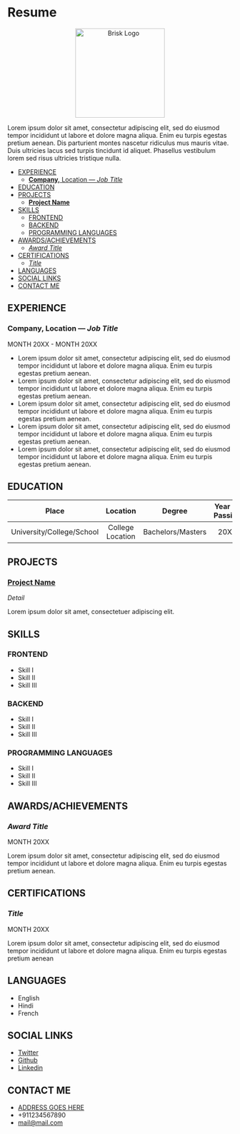 # Resume

<p align="center">
<img alt="Brisk Logo" src="https://avatars2.githubusercontent.com/u/24192742?s=460&v=4" data-canonical-src="https://raw.githubusercontent.com/apsrcreatix/Brisk/master/assets/brand-resource/brisk%402x.png" width="200" height="200" />
</p>

<p>
Lorem ipsum dolor sit amet, consectetur adipiscing elit, sed do eiusmod tempor incididunt ut labore et dolore magna aliqua. Enim eu turpis egestas pretium aenean. Dis parturient montes nascetur ridiculus mus mauris vitae. Duis ultricies lacus sed turpis tincidunt id aliquet. Phasellus vestibulum lorem sed risus ultricies tristique nulla.
</p>

  - [EXPERIENCE](#experience)
    - [**Company,** Location — *Job Title*](#company-location--job-title)
  - [EDUCATION](#education)
  - [PROJECTS](#projects)
    - [**Project Name**](#project-name)
  - [SKILLS](#skills)
    - [FRONTEND](#frontend)
    - [BACKEND](#backend)
    - [PROGRAMMING LANGUAGES](#programming-languages)
  - [AWARDS/ACHIEVEMENTS](#awardsachievements)
    - [*Award Title*](#award-title)
  - [CERTIFICATIONS](#certifications)
    - [*Title*](#title)
  - [LANGUAGES](#languages)
  - [SOCIAL LINKS](#social-links)
  - [CONTACT ME](#contact-me)
  
## EXPERIENCE

### **Company,** Location — *Job Title*

MONTH 20XX - MONTH 20XX

* Lorem ipsum dolor sit amet, consectetur adipiscing elit, sed do eiusmod tempor incididunt ut labore et dolore magna aliqua. Enim eu turpis egestas pretium aenean.
* Lorem ipsum dolor sit amet, consectetur adipiscing elit, sed do eiusmod tempor incididunt ut labore et dolore magna aliqua. Enim eu turpis egestas pretium aenean.
* Lorem ipsum dolor sit amet, consectetur adipiscing elit, sed do eiusmod tempor incididunt ut labore et dolore magna aliqua. Enim eu turpis egestas pretium aenean.
* Lorem ipsum dolor sit amet, consectetur adipiscing elit, sed do eiusmod tempor incididunt ut labore et dolore magna aliqua. Enim eu turpis egestas pretium aenean.
* Lorem ipsum dolor sit amet, consectetur adipiscing elit, sed do eiusmod tempor incididunt ut labore et dolore magna aliqua. Enim eu turpis egestas pretium aenean.

## EDUCATION

| Place  | Location | Degree | Year Of Passing | Percentage/Grade/CGPA |
|  :---:  |  :---:  |  :---:  |  :---:  |  :---:  |
| University/College/School  | College Location   | Bachelors/Masters  | 20XX  | 100%/O/10  |

## PROJECTS

### [**Project Name**](https://github.com/apsrcreatix/resume-md)

*Detail*

Lorem ipsum dolor sit amet, consectetuer adipiscing elit.

## SKILLS

### FRONTEND
* Skill I
* Skill II
* Skill III

### BACKEND
* Skill I
* Skill II
* Skill III

### PROGRAMMING LANGUAGES
* Skill I
* Skill II
* Skill III

## AWARDS/ACHIEVEMENTS

### *Award Title*
MONTH 20XX

Lorem ipsum dolor sit amet, consectetur adipiscing elit, sed do eiusmod tempor incididunt ut labore et dolore magna aliqua. Enim eu turpis egestas pretium aenean.

## CERTIFICATIONS

### *Title*
MONTH 20XX

Lorem ipsum dolor sit amet, consectetur adipiscing elit, sed do eiusmod tempor incididunt ut labore et dolore magna aliqua. Enim eu turpis egestas pretium aenean

## LANGUAGES

* English
* Hindi
* French

## SOCIAL LINKS

* [Twitter](https:/www.twitter.com/)
* [Github](https:/www.github.com/)
* [Linkedin](https:/www.linkedin.com/)

## CONTACT ME

* [ADDRESS GOES HERE](https://maps.google.com)
* +911234567890
* [mail@mail.com](mailto:apsrcreatix@gmail.com)
